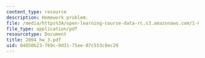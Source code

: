 ```yaml
---
content_type: resource
description: Homework problem.
file: /media/https%3A/open-learning-course-data-rc.s3.amazonaws.com/1-054-mechanics-and-design-of-concrete-structures-spring-2004/04850b23769c0d3175ee07c553c8ec29_2004_hw_3.pdf
file_type: application/pdf
resourcetype: Document
title: 2004_hw_3.pdf
uid: 04850b23-769c-0d31-75ee-07c553c8ec29
---
```

